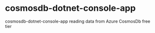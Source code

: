 # cosmosdb-dotnet-console-app
cosmosdb-dotnet-console-app reading data from Azure CosmosDb free tier
